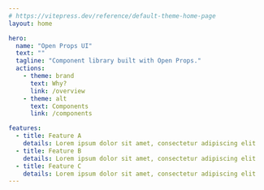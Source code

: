 ```yaml
---
# https://vitepress.dev/reference/default-theme-home-page
layout: home

hero:
  name: "Open Props UI"
  text: ""
  tagline: "Component library built with Open Props."
  actions:
    - theme: brand
      text: Why?
      link: /overview
    - theme: alt
      text: Components
      link: /components

features:
  - title: Feature A
    details: Lorem ipsum dolor sit amet, consectetur adipiscing elit
  - title: Feature B
    details: Lorem ipsum dolor sit amet, consectetur adipiscing elit
  - title: Feature C
    details: Lorem ipsum dolor sit amet, consectetur adipiscing elit
---
```

